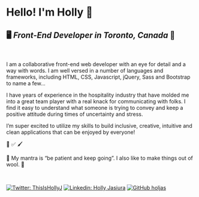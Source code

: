 <h1> Hello! I'm Holly 👋 </h1>

<h2>🖥️  <em>Front-End Developer in Toronto, Canada</em> 🍁</h2>
<br/>
<p>I am a collaborative front-end web developer with an eye for detail and a way with words. I am well versed in a number of languages and frameworks, including HTML, CSS, Javascript, jQuery, Sass and Bootstrap to name a few…</p>

<p>I have years of experience in the hospitality industry that have molded me into a great team player with a real knack for communicating with folks.  I find it easy to understand what someone is trying to convey and keep a positive attitude during times of uncertainty and stress. </p>

<p>I’m super excited to utilize my skills to build inclusive, creative, intuitive and clean applications that can be enjoyed by everyone!</p>
<p>🌈  ✅  🖌️</p>

<p>🙏 My mantra is “be patient and keep going”. I also like to make things out of wool. 🧣</p>
<br/>

[![Twitter: ThisIsHollyJ](https://img.shields.io/twitter/follow/ThisIsHollyJ?style=social)](https://twitter.com/ThisIsHollyJ)
[![Linkedin: Holly Jasiura](https://img.shields.io/badge/-hollyjasiura-blue?style=flat-square&logo=Linkedin&logoColor=white&link=https://www.linkedin.com/in/hollyjasiura/)](https://www.linkedin.com/in/hollyjasiura/)
[![GitHub holjas](https://img.shields.io/github/followers/holjas?label=follow&style=social)](https://github.com/holjas)
